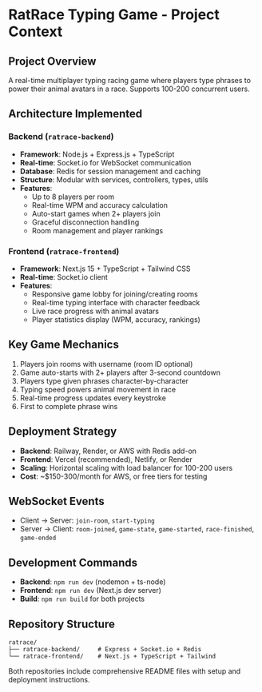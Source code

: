 # RatRace Typing Game - Project Context

## Project Overview
A real-time multiplayer typing racing game where players type phrases to power their animal avatars in a race. Supports 100-200 concurrent users.

## Architecture Implemented

### Backend (`ratrace-backend`)
- **Framework**: Node.js + Express.js + TypeScript
- **Real-time**: Socket.io for WebSocket communication
- **Database**: Redis for session management and caching
- **Structure**: Modular with services, controllers, types, utils
- **Features**:
  - Up to 8 players per room
  - Real-time WPM and accuracy calculation
  - Auto-start games when 2+ players join
  - Graceful disconnection handling
  - Room management and player rankings

### Frontend (`ratrace-frontend`)
- **Framework**: Next.js 15 + TypeScript + Tailwind CSS
- **Real-time**: Socket.io client
- **Features**:
  - Responsive game lobby for joining/creating rooms
  - Real-time typing interface with character feedback
  - Live race progress with animal avatars
  - Player statistics display (WPM, accuracy, rankings)

## Key Game Mechanics
1. Players join rooms with username (room ID optional)
2. Game auto-starts with 2+ players after 3-second countdown
3. Players type given phrases character-by-character
4. Typing speed powers animal movement in race
5. Real-time progress updates every keystroke
6. First to complete phrase wins

## Deployment Strategy
- **Backend**: Railway, Render, or AWS with Redis add-on
- **Frontend**: Vercel (recommended), Netlify, or Render
- **Scaling**: Horizontal scaling with load balancer for 100-200 users
- **Cost**: ~$150-300/month for AWS, or free tiers for testing

## WebSocket Events
- Client → Server: `join-room`, `start-typing`
- Server → Client: `room-joined`, `game-state`, `game-started`, `race-finished`, `game-ended`

## Development Commands
- **Backend**: `npm run dev` (nodemon + ts-node)
- **Frontend**: `npm run dev` (Next.js dev server)
- **Build**: `npm run build` for both projects

## Repository Structure
```
ratrace/
├── ratrace-backend/     # Express + Socket.io + Redis
└── ratrace-frontend/    # Next.js + TypeScript + Tailwind
```

Both repositories include comprehensive README files with setup and deployment instructions.